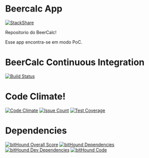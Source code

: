 # Beercalc App
[![StackShare](http://img.shields.io/badge/tech-stack-0690fa.svg?style=flat)](http://stackshare.io/WandersonAlves/beercalc-stack)

Repositorio do BeerCalc!

Esse app encontra-se em modo PoC.

# BeerCalc Continuous Integration
[![Build Status](https://travis-ci.org/WandersonAlves/beercalc.svg?branch=master)](https://travis-ci.org/WandersonAlves/beercalc)

# Code Climate!
[![Code Climate](https://codeclimate.com/github/WandersonAlves/beercalc/badges/gpa.svg)](https://codeclimate.com/github/WandersonAlves/beercalc)
[![Issue Count](https://codeclimate.com/github/WandersonAlves/beercalc/badges/issue_count.svg)](https://codeclimate.com/github/WandersonAlves/beercalc)
[![Test Coverage](https://codeclimate.com/github/WandersonAlves/beercalc/badges/coverage.svg)](https://codeclimate.com/github/WandersonAlves/beercalc/coverage)

# Dependencies
[![bitHound Overall Score](https://www.bithound.io/github/WandersonAlves/beercalc/badges/score.svg)](https://www.bithound.io/github/WandersonAlves/beercalc) [![bitHound Dependencies](https://www.bithound.io/github/WandersonAlves/beercalc/badges/dependencies.svg)](https://www.bithound.io/github/WandersonAlves/beercalc/master/dependencies/npm) [![bitHound Dev Dependencies](https://www.bithound.io/github/WandersonAlves/beercalc/badges/devDependencies.svg)](https://www.bithound.io/github/WandersonAlves/beercalc/master/dependencies/npm) [![bitHound Code](https://www.bithound.io/github/WandersonAlves/beercalc/badges/code.svg)](https://www.bithound.io/github/WandersonAlves/beercalc)
